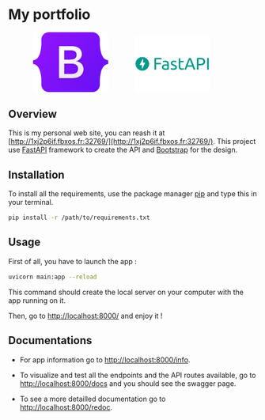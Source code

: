 # My portfolio

<style>

img {
    display: inline-block;
    margin-left: auto;
    margin-right: auto;
    width: 30%;
    margin-left: 10%;
}
</style>

<img src="assets/img/logo/bootstrap.png" alt="Bootstrap-logo"/>
<img src="assets/img/logo/fastapi.png" alt="fastapi-logo"/> 

## Overview

This is my personal web site, you can reash it at [http://1xj2p6if.fbxos.fr:32769/](http://1xj2p6if.fbxos.fr:32769/).
This project use [FastAPI](https://fastapi.tiangolo.com/) framework to create the API and [Bootstrap](https://getbootstrap.com/) for the design. 

## Installation

To install all the requirements, use the package manager [pip](https://pip.pypa.io/en/stable/) and type this in your terminal.

```bash
pip install -r /path/to/requirements.txt
```

## Usage

First of all, you have to launch the app :
```bash
uvicorn main:app --reload
```

This command should create the local server on your computer with the app running on it.

Then, go to [http://localhost:8000/](http://localhost:8000/) and enjoy it !

## Documentations

- For app information go to [http://localhost:8000/info](http://localhost:8000/info).

- To visualize and test all the endpoints and the API routes available, go to [http://localhost:8000/docs](http://localhost:8000/docs) and you should see the swagger page.

- To see a more detailled documentation go to [http://localhost:8000/redoc](http://localhost:8000/redoc).